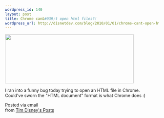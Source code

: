 ```yaml
--- 
wordpress_id: 140
layout: post
title: Chrome can&#039;t open html files?!
wordpress_url: http://disnetdev.com/blog/2010/01/01/chrome-cant-open-html-files/
---
```

<img src="http://posterous.com/getfile/files.posterous.com/disnet/W4rUF5ngk8jpKFujf49AH7wG2KunA7z9malexz0wF334dOxKQcaEhyddWLMd/chrome.png" width="421" height="161"/>

I ran into a funny bug today trying to open an HTML file in Chrome. 
Could've sworn the "HTML document" format is what Chrome does :)

<a href="http://posterous.com">Posted via email</a>   
from <a href="http://disnet.posterous.com/chrome-cant-open-html-files">Tim Disney's Posts</a>  

